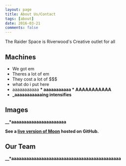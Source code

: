```yaml
---
layout: page
title: About Us/Contact
tags: [about]
date: 2016-03-21
comments: false
---
```

    
The Raider Space is Riverwood's Creative outlet for all

## Machines
* We got em
* Theres a lot of em
* They cost a lot of $$$
* what do i put here
* aaaaaaaaaaa
<b> * aaaaaaaaaaa </b>
<b> * AAAAAAAAAAA <b>
* _aaaaaaaaaaaing intensifies

## Images

__*aaaaaaaaaaaaaaaaaaaaaa

See a [live version of Moon](http://taylantatli.github.io/Moon) hosted on GitHub.

## Our Team

__*aaaaaaaaaaaaaaaaaaaaaaaaaaaaaaaaaaaaaaaaaaaa
